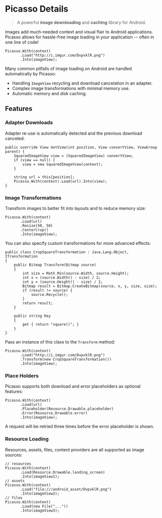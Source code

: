 # Picasso Details

> A powerful **image downloading** and **caching** library for Android.

Images add much-needed context and visual flair to Android applications.
Picasso allows for hassle-free image loading in your application -- often in one
line of code!

    Picasso.With(context)
           .Load("http://i.imgur.com/DvpvklR.png")
           .Into(imageView);

Many common pitfalls of image loading on Android are handled automatically by
Picasso:

  * Handling `ImageView` recycling and download cancelation in an adapter.
  * Complex image transformations with minimal memory use.
  * Automatic memory and disk caching.

## Features

### Adapter Downloads

Adapter re-use is automatically detected and the previous download canceled:

    public override View GetView(int position, View convertView, ViewGroup parent) {
        SquaredImageView view = (SquaredImageView) convertView;
        if (view == null) {
            view = new SquaredImageView(context);
        }
      
        string url = this[position];
        Picasso.With(context).Load(url).Into(view);
    }

### Image Transformations

Transform images to better fit into layouts and to reduce memory size:

    Picasso.With(context)
           .Load(url)
           .Resize(50, 50)
           .CenterCrop()
           .Into(imageView);

You can also specify custom transformations for more advanced effects:

    public class CropSquareTransformation : Java.Lang.Object, ITransformation
    {
        public Bitmap Transform(Bitmap source)
        {
            int size = Math.Min(source.Width, source.Height);
            int x = (source.Width() - size) / 2;
            int y = (source.Height() - size) / 2;
            Bitmap result = Bitmap.CreateBitmap(source, x, y, size, size);
            if (result != source) {
                source.Recycle();
            }
            return result;
        }
    
        public string Key
        {
            get { return "square()"; } 
        }
    }

Pass an instance of this class to the `Transform` method:

    Picasso.With(context)
           .Load("http://i.imgur.com/DvpvklR.png")
           .Transform(new CropSquareTransformation())
           .Into(imageView);

### Place Holders

Picasso supports both download and error placeholders as optional features:

    Picasso.With(context)
           .Load(url)
           .Placeholder(Resource.Drawable.placeholder)
           .Error(Resource.Drawable.error)
           .Into(imageView);

A request will be retried three times before the error placeholder is shown.

### Resource Loading

Resources, assets, files, content providers are all supported as image
sources:

    // resources
    Picasso.With(context)
           .Load(Resource.Drawable.landing_screen)
           .Into(imageView1);
    // assets
    Picasso.With(context)
           .Load("file:///android_asset/DvpvklR.png")
           .Into(imageView2);
    // files
    Picasso.With(context)
           .Load(new File("..."))
           .Into(imageView3);
